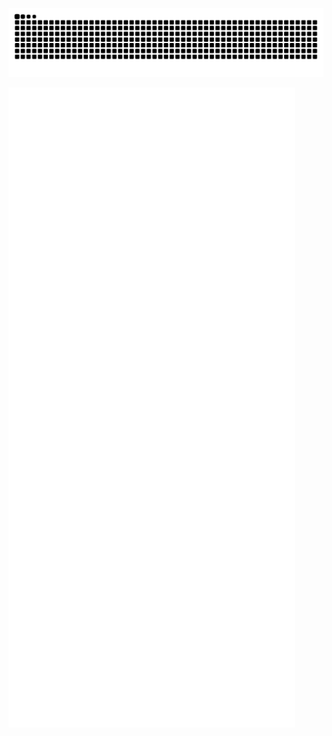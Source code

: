 ![GitHub Snake dark](https://github.com/SpotlightForBugs/Spotlightforbugs/blob/output/github-contribution-grid-snake-dark.svg)

![Metrics](https://github.com/SpotlightForBugs/Spotlightforbugs/blob/Pro/github-metrics.svg)
